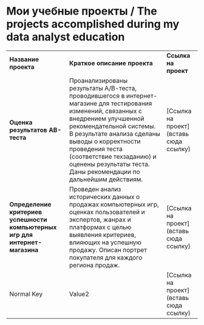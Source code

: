 # Мои учебные проекты / The projects accomplished during my data analyst education

| | | |
|-|-|-|
|__Название проекта__|__Краткое описание проекта__|__Ссылка на проект__|
|__Оценка результатов АВ-теста__| Проанализированы результаты А/В-теста, проводившегося в интернет-магазине для тестирования изменений, связанных с внедрением улучшенной рекомендательной системы. В результате анализа сделаны выводы о корректности проведения теста (соответствие техзаданию) и оценены результаты теста. Даны рекомендации по дальнейшим действиям.| [Ссылка на проект](вставь сюда ссылку) |
|__Определение критериев успешности компьютерных игр для интернет-магазина__| Проведен анализ исторических данных о продажах компьютерных игр, оценках пользователей и экспертов, жанрах и платформах с целью выявления критериев, влияющих на успешную продажу. Описан портрет покупателя для каждого региона продаж.  |[Ссылка на проект](вставь сюда ссылку)|
| Normal Key | Value2 |[Ссылка на проект](вставь сюда ссылку)|
